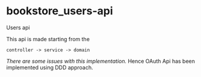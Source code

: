 # bookstore_users-api
Users api

This api is made starting from the<br>

`controller -> service -> domain`

<i>There are some issues with this implementation.</i>
Hence OAuth Api has been implemented using DDD 
approach.
